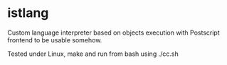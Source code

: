 # istlang
Custom language interpreter based on objects execution with Postscript frontend to be usable somehow.

Tested under Linux, make and run from bash using ./cc.sh
